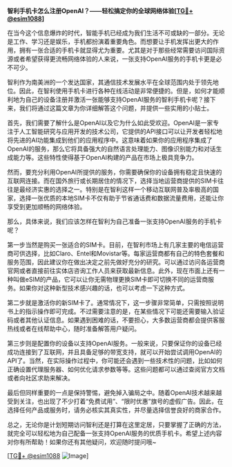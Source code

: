 **智利手机卡怎么注册OpenAI？——轻松搞定你的全球网络体验[[TG💪+ @esim1088](https://t.me/s/esim1088)]**

在当今这个信息爆炸的时代，智能手机已经成为我们生活不可或缺的一部分。无论是工作、学习还是娱乐，手机都扮演着重要角色。而想要让手机发挥出更大的作用，拥有一张合适的手机卡就显得尤为重要。尤其是对于那些经常需要访问国际资源或者希望获得更流畅网络体验的人来说，一张支持OpenAI服务的手机卡更是必不可少。

智利作为南美洲的一个发达国家，其通信技术发展水平在全球范围内处于领先地位。因此，在智利使用手机卡进行各种在线活动是非常便捷的。但是，如何才能顺利地为自己的设备注册并激活一张能够支持OpenAI服务的智利手机卡呢？接下来，我们将通过这篇文章为你详细解答这个问题，并提供一些实用的小贴士。

首先，我们需要了解什么是OpenAI以及它为什么如此受欢迎。OpenAI是一家专注于人工智能研究与应用开发的技术公司，它提供的API接口可以让开发者轻松地将先进的AI功能集成到他们的应用程序中。这意味着如果你的应用程序集成了OpenAI的服务，那么它将具备强大的自然语言处理能力、图像识别能力和对话生成能力等。这些特性使得基于OpenAI构建的产品在市场上极具竞争力。

然而，要充分利用OpenAI所提供的服务，你需要确保你的设备拥有稳定且快速的互联网连接。而在国外旅行或长期居住的情况下，选择当地运营商提供的SIM卡往往是最经济实惠的选择之一。特别是在智利这样一个移动互联网普及率极高的国家，选择一张优质的本地SIM卡不仅有助于节省通话费和数据流量费用，还能让你享受到更加顺畅的网络体验。

那么，具体来说，我们应该怎样在智利为自己准备一张支持OpenAI服务的手机卡呢？

第一步当然是购买一张适合的SIM卡。目前，在智利市场上有几家主要的电信运营商可供选择，比如Claro、Entel和Movistar等。每家运营商都有自己的特色套餐和服务范围，因此建议你在做出决定之前先做好充分的研究。可以通过访问各运营商官网或者直接前往实体店咨询工作人员来获取最新信息。此外，现在市面上还有一种叫做eSIM的产品，它可以让你无需物理更换SIM卡即可切换不同的运营商服务。如果你对这种新型技术感兴趣的话，也可以考虑一下这种方式。

第二步就是激活你的新SIM卡了。通常情况下，这一步骤非常简单，只需按照说明书上的指示操作即可完成。不过需要注意的是，在某些情况下可能还需要输入验证码或者其他认证信息。如果遇到困难的话，不要担心，大多数运营商都会提供客服热线或者在线帮助中心，随时准备解答用户疑问。

第三步则是配置你的设备以支持OpenAI服务。一般来说，只要保证你的设备已经成功连接到了互联网，并且具备足够的带宽支持，就可以开始尝试调用OpenAI的API了。当然，在实际操作过程中，你可能还会遇到一些技术性的问题，比如如何正确设置代理服务器、如何优化请求参数等等。这些问题都可以通过查阅官方文档或者向社区求助来解决。

最后但同样重要的一点是保持警惕，避免掉入骗局之中。随着OpenAI技术越来越受到关注，也出现了不少打着“免费试用”、“限时优惠”旗号的虚假广告。因此，在选择任何产品或服务时，请务必核实其真实性，并尽量选择信誉良好的商家合作。

总之，无论你是计划短期访问智利还是打算在这里定居，只要掌握了正确的方法，就完全可以轻松地为自己配备一张支持OpenAI服务的优质手机卡。希望上述内容对你有所帮助！如果你还有其他疑问，欢迎随时提问哦~

[[TG💪+ @esim1088](https://t.me/s/esim1088) ![Image](https://i.postimg.cc/4NQfJmqS/Snipaste-2025-05-13-00-14-12.png)]